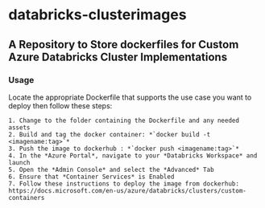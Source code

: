 # databricks-clusterimages
## A Repository to Store dockerfiles for Custom Azure Databricks Cluster Implementations

### Usage

Locate the appropriate Dockerfile that supports the use case you want to deploy then follow these steps:

    1. Change to the folder containing the Dockerfile and any needed assets
    2. Build and tag the docker container: *`docker build -t <imagename:tag>`*
    3. Push the image to dockerhub : *`docker push <imagename:tag>`*
    4. In the *Azure Portal*, navigate to your *Databricks Workspace* and launch
    5. Open the *Admin Console* and select the *Advanced* Tab
    6. Ensure that *Container Services* is Enabled
    7. Follow these instructions to deploy the image from dockerhub: https://docs.microsoft.com/en-us/azure/databricks/clusters/custom-containers